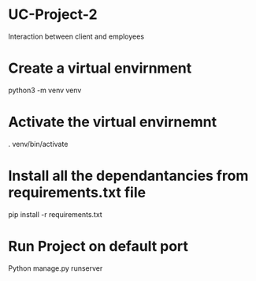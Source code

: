 # UC-Project-2
Interaction between client and employees

# Create a virtual envirnment
python3 -m venv venv

# Activate the virtual envirnemnt
 . venv/bin/activate

# Install all the dependantancies from requirements.txt file
pip install -r requirements.txt

# Run Project on default port 
Python manage.py runserver
